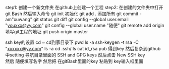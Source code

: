 step1:
    创建一个新文件夹
    在github上创建一个工程
step2:
    在创建的文件夹中打开git Bash
    然后输入命令
    git init  初始化
    git add .  添加所有
    git commit -am"xuwang"
    git status 
    git diff
    git config --global user.email "youxxx@yy.com"
    git config --global user.name "随便"
    git remote add origin 填写git工程的地址
    git push origin master

ssh key的设置
    cd ~  cd到家目录下
    pwd
    ls -a
    ssh-keygen -t rsa -C "xxxxxx@yy.com"
    ls -a
    cd .ssh/
    ls
    cat id_rsa.pub  得到key
    然后复杂到github中setting  导航目录里面的 SSH and GPG keys 
    然后点击 New SSH key  
    然后 随便填写名字
    然后把  在gitBash里面的key 粘贴到 key输入框里面
    
    